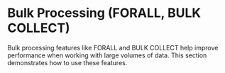# Bulk Processing (FORALL, BULK COLLECT)

Bulk processing features like FORALL and BULK COLLECT help improve performance when working with large volumes of data. This section demonstrates how to use these features.
